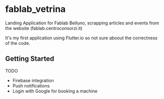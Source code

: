 # fablab_vetrina

Landing Application for Fablab Belluno,
scrapping articles and events from the website (fablab.centroconsorzi.it)

It's my first application using Flutter.io so not sure aboout the correctness of the code.

## Getting Started

TODO
- Firebase integration
- Push notifications
- Login with Google for booking a machine

